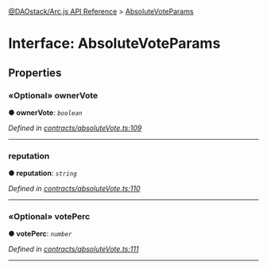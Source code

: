 [@DAOstack/Arc.js API Reference](../README.md) > [AbsoluteVoteParams](../interfaces/absolutevoteparams.md)



# Interface: AbsoluteVoteParams


## Properties
<a id="ownervote"></a>

### «Optional» ownerVote

**●  ownerVote**:  *`boolean`* 

*Defined in [contracts/absoluteVote.ts:109](https://github.com/daostack/arc.js/blob/0fff6d4/lib/contracts/absoluteVote.ts#L109)*





___

<a id="reputation"></a>

###  reputation

**●  reputation**:  *`string`* 

*Defined in [contracts/absoluteVote.ts:110](https://github.com/daostack/arc.js/blob/0fff6d4/lib/contracts/absoluteVote.ts#L110)*





___

<a id="voteperc"></a>

### «Optional» votePerc

**●  votePerc**:  *`number`* 

*Defined in [contracts/absoluteVote.ts:111](https://github.com/daostack/arc.js/blob/0fff6d4/lib/contracts/absoluteVote.ts#L111)*





___


